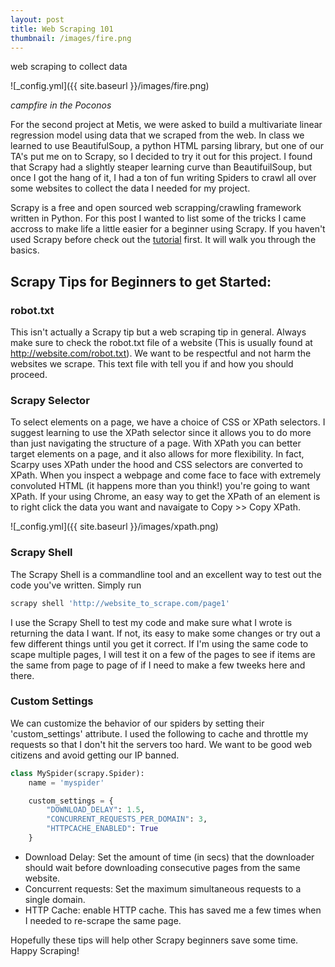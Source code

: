```yaml
---
layout: post
title: Web Scraping 101
thumbnail: /images/fire.png
---
```


web scraping to collect data

![_config.yml]({{ site.baseurl }}/images/fire.png)

*campfire in the Poconos*

For the second project at Metis, we were asked to build a multivariate linear regression model using data that we scraped from the web. In class we learned to use BeautifulSoup, a python HTML parsing library, but one of our TA's put me on to Scrapy, so I decided to try it out for this project. I found that Scrapy had a slightly steaper learning curve than BeautifuilSoup, but once I got the hang of it, I had a ton of fun writing Spiders to crawl all over some websites to collect the data I needed for my project. 

Scrapy is a free and open sourced web scrapping/crawling framework written in Python.  For this post I wanted to list some of the tricks I came accross to make life a little easier for a beginner using Scrapy. If you haven't used Scrapy before check out the [tutorial](https://doc.scrapy.org/en/latest/intro/tutorial.html) first. It will walk you through the basics.

## Scrapy Tips for Beginners to get Started:

### robot.txt  
This isn't actually a Scrapy tip but a web scraping tip in general. Always make sure to check the robot.txt file of a website (This is usually found at http://website.com/robot.txt). We want to be respectful and not harm the websites we scrape. This text file with tell you if and how you should proceed.  

### Scrapy Selector  
To select elements on a page, we have a choice of CSS or XPath selectors. I suggest learning to use the XPath selector since it allows you to do more than just navigating the structure of a page. With XPath you can better target elements on a page, and it also allows for more flexibility. In fact, Scarpy uses XPath under the hood and CSS selectors are converted to XPath. When you inspect a webpage and come face to face with extremely convoluted HTML (it happens more than you think!) you're going to want XPath. If your using Chrome, an easy way to get the XPath of an element is to right click the data you want and navaigate to Copy >> Copy XPath. 

![_config.yml]({{ site.baseurl }}/images/xpath.png)  

### Scrapy Shell  
The Scrapy Shell is a commandline tool and an excellent way to test out the code you've written. Simply run  
```bash
scrapy shell 'http://website_to_scrape.com/page1'
```
I use the Scrapy Shell to test my code and make sure what I wrote is returning the data I want. If not, its easy to make some changes or try out a few different things until you get it correct. If I'm using the same code to scape multiple pages, I will test it on a few of the pages to see if items are the same from page to page of if I need to make a few tweeks here and there.  

### Custom Settings  
We can customize the behavior of our spiders by setting their 'custom_settings' attribute. I used the following to cache and throttle my requests so that I don't hit the servers too hard. We want to be good web citizens and avoid getting our IP banned. 

```python
class MySpider(scrapy.Spider):
	name = 'myspider'

    custom_settings = {
    	"DOWNLOAD_DELAY": 1.5,
        "CONCURRENT_REQUESTS_PER_DOMAIN": 3,
        "HTTPCACHE_ENABLED": True
    }
```
- Download Delay: Set the amount of time (in secs) that the downloader should wait before downloading consecutive pages from the same website.  
- Concurrent requests: Set the maximum simultaneous requests to a single domain. 
- HTTP Cache: enable HTTP cache. This has saved me a few times when I needed to re-scrape the same page. 

Hopefully these tips will help other Scrapy beginners save some time. Happy Scraping!